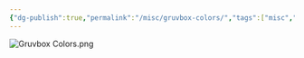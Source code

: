 ```yaml
---
{"dg-publish":true,"permalink":"/misc/gruvbox-colors/","tags":["misc","design"],"noteIcon":1}
---
```




![Gruvbox Colors.png](/img/user/img/Gruvbox%20Colors.png)
